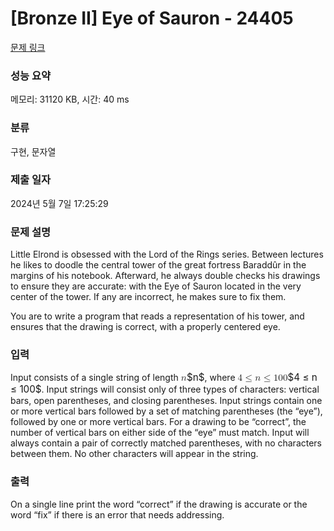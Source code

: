 # [Bronze II] Eye of Sauron - 24405 

[문제 링크](https://www.acmicpc.net/problem/24405) 

### 성능 요약

메모리: 31120 KB, 시간: 40 ms

### 분류

구현, 문자열

### 제출 일자

2024년 5월 7일 17:25:29

### 문제 설명

<p>Little Elrond is obsessed with the Lord of the Rings series. Between lectures he likes to doodle the central tower of the great fortress Baraddûr in the margins of his notebook. Afterward, he always double checks his drawings to ensure they are accurate: with the Eye of Sauron located in the very center of the tower. If any are incorrect, he makes sure to fix them.</p>

<p>You are to write a program that reads a representation of his tower, and ensures that the drawing is correct, with a properly centered eye.</p>

### 입력 

 <p>Input consists of a single string of length <mjx-container class="MathJax" jax="CHTML" style="font-size: 109%; position: relative;"><mjx-math class="MJX-TEX" aria-hidden="true"><mjx-mi class="mjx-i"><mjx-c class="mjx-c1D45B TEX-I"></mjx-c></mjx-mi></mjx-math><mjx-assistive-mml unselectable="on" display="inline"><math xmlns="http://www.w3.org/1998/Math/MathML"><mi>n</mi></math></mjx-assistive-mml><span aria-hidden="true" class="no-mathjax mjx-copytext">$n$</span></mjx-container>, where <mjx-container class="MathJax" jax="CHTML" style="font-size: 109%; position: relative;"><mjx-math class="MJX-TEX" aria-hidden="true"><mjx-mn class="mjx-n"><mjx-c class="mjx-c34"></mjx-c></mjx-mn><mjx-mo class="mjx-n" space="4"><mjx-c class="mjx-c2264"></mjx-c></mjx-mo><mjx-mi class="mjx-i" space="4"><mjx-c class="mjx-c1D45B TEX-I"></mjx-c></mjx-mi><mjx-mo class="mjx-n" space="4"><mjx-c class="mjx-c2264"></mjx-c></mjx-mo><mjx-mn class="mjx-n" space="4"><mjx-c class="mjx-c31"></mjx-c><mjx-c class="mjx-c30"></mjx-c><mjx-c class="mjx-c30"></mjx-c></mjx-mn></mjx-math><mjx-assistive-mml unselectable="on" display="inline"><math xmlns="http://www.w3.org/1998/Math/MathML"><mn>4</mn><mo>≤</mo><mi>n</mi><mo>≤</mo><mn>100</mn></math></mjx-assistive-mml><span aria-hidden="true" class="no-mathjax mjx-copytext">$4 ≤ n ≤ 100$</span></mjx-container>. Input strings will consist only of three types of characters: vertical bars, open parentheses, and closing parentheses. Input strings contain one or more vertical bars followed by a set of matching parentheses (the “eye”), followed by one or more vertical bars. For a drawing to be “correct”, the number of vertical bars on either side of the “eye” must match. Input will always contain a pair of correctly matched parentheses, with no characters between them. No other characters will appear in the string.</p>

### 출력 

 <p>On a single line print the word “correct” if the drawing is accurate or the word “fix” if there is an error that needs addressing.</p>

